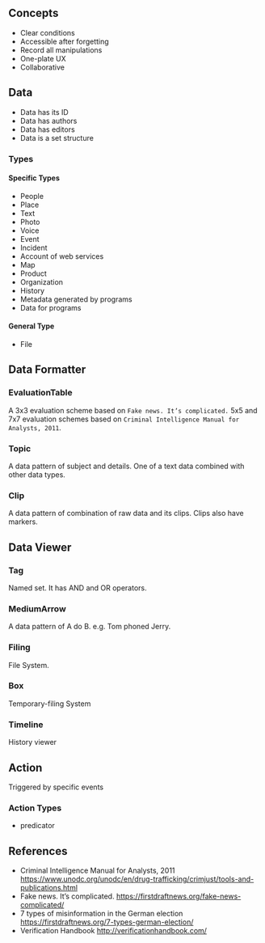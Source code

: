 ## Concepts
- Clear conditions
- Accessible after forgetting
- Record all manipulations 
- One-plate UX
- Collaborative

## Data 
- Data has its ID
- Data has authors
- Data has editors
- Data is a set structure

### Types

#### Specific Types
- People
- Place
- Text
- Photo
- Voice
- Event
- Incident
- Account of web services
- Map
- Product
- Organization
- History
- Metadata generated by programs
- Data for programs

#### General Type
- File

## Data Formatter

### EvaluationTable
A 3x3 evaluation scheme based on `Fake news. It’s complicated.`
5x5 and 7x7 evaluation schemes based on `Criminal Intelligence Manual for Analysts, 2011`.
### Topic
A data pattern of subject and details. One of a text data combined with other data types.
### Clip
A data pattern of combination of raw data and its clips. Clips also have markers.

## Data Viewer

### Tag
Named set. It has AND and OR operators.
### MediumArrow
A data pattern of A do B. e.g. Tom phoned Jerry.
### Filing
File System. 
### Box
Temporary-filing System
### Timeline
History viewer

## Action
Triggered by specific events

### Action Types
- predicator

## References
- Criminal Intelligence Manual for Analysts, 2011 https://www.unodc.org/unodc/en/drug-trafficking/crimjust/tools-and-publications.html 
- Fake news. It’s complicated. https://firstdraftnews.org/fake-news-complicated/
- 7 types of misinformation in the German election https://firstdraftnews.org/7-types-german-election/
- Verification Handbook http://verificationhandbook.com/


